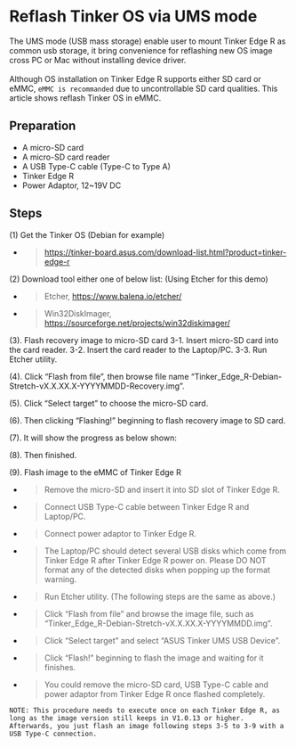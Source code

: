 # Reflash Tinker OS via UMS mode
The UMS mode (USB mass storage) enable user to mount Tinker Edge R as common usb storage, it bring convenience for reflashing new OS image cross PC or Mac without installing device driver.</br> 
</br>
Although OS installation on Tinker Edge R supports either SD card or eMMC, `eMMC is recommanded` due to uncontrollable SD card qualities. This article shows reflash Tinker OS in eMMC.


##	Preparation 
* A micro-SD card
* A micro-SD card reader
* A USB Type-C cable (Type-C to Type A)
* Tinker Edge R
* Power Adaptor, 12~19V DC

## Steps
(1) Get the Tinker OS (Debian for example)
* >https://tinker-board.asus.com/download-list.html?product=tinker-edge-r

(2) Download tool either one of below list: (Using Etcher for this demo)
* >Etcher, https://www.balena.io/etcher/ 
* >Win32DiskImager, https://sourceforge.net/projects/win32diskimager/ 

(3).	Flash recovery image to micro-SD card
3-1.	Insert micro-SD card into the card reader.
3-2.	Insert the card reader to the Laptop/PC.
3-3.	Run Etcher utility.
 

(4).	Click “Flash from file”, then browse file name “Tinker_Edge_R-Debian-Stretch-vX.X.XX.X-YYYYMMDD-Recovery.img”.
 

(5).	Click “Select target” to choose the micro-SD card.
 

(6).	Then clicking “Flashing!” beginning to flash recovery image to SD card.
 

(7).	It will show the progress as below shown:
   

(8).	Then finished.
 
(9).	Flash image to the eMMC of Tinker Edge R
* >Remove the micro-SD and insert it into SD slot of Tinker Edge R.
* >Connect USB Type-C cable between Tinker Edge R and Laptop/PC.
* >Connect power adaptor to Tinker Edge R.
* >The Laptop/PC should detect several USB disks which come from Tinker Edge R after Tinker Edge R power on. Please DO NOT format any of the detected disks when popping up the format warning.
* >Run Etcher utility. (The following steps are the same as above.)
* >Click “Flash from file” and browse the image file, such as “Tinker_Edge_R-Debian-Stretch-vX.X.XX.X-YYYYMMDD.img”.
   

* >Click “Select target” and select “ASUS Tinker UMS USB Device”.
   

* >Click “Flash!” beginning to flash the image and waiting for it finishes.
   

* >You could remove the micro-SD card, USB Type-C cable and power adaptor from Tinker Edge R once flashed completely.

`NOTE: This procedure needs to execute once on each Tinker Edge R, as long as the image version still keeps in V1.0.13 or higher. Afterwards, you just flash an image following steps 3-5 to 3-9 with a USB Type-C connection.`
